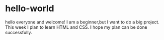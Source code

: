 # hello-world
hello everyone and welcome!
I am a beginner,but I want to do a big project.
This week I plan to learn HTML and CSS.
I hope my plan can be done successfully.
